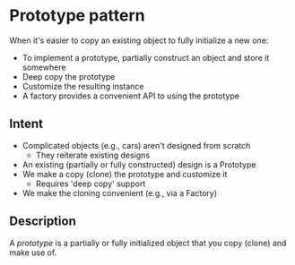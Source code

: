 # **Prototype pattern**

When it's easier to copy an existing object to fully initialize a new one:

* To implement a prototype, partially construct an object and store it somewhere
* Deep copy the prototype
* Customize the resulting instance
* A factory provides a convenient API to using the prototype

## **Intent**

* Complicated objects (e.g., cars) aren't designed from scratch
    * They reiterate existing designs
* An existing (partially or fully constructed) design is a Prototype
* We make a copy (clone) the prototype and customize it
    * Requires 'deep copy' support
* We make the cloning convenient (e.g., via a Factory)

## **Description**

A *prototype* is a partially or fully initialized object that you copy (clone) and make use of.
